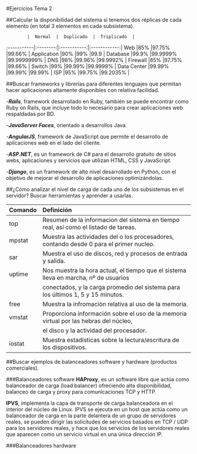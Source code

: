 #Ejercicios Tema 2

##Calcular la disponibilidad del sistema si tenemos dos réplicas de cada elemento (en total 3 elementos en cada subsistema).

            |  Normal  |  Duplicado  |  Triplicado  |
:-----------|:--------:|:-----------:|:------------:|
Web         |85%       |97.75%       |99.66%        |
Application |90%       |99%          |99.9          |
Database    |99.9%     |99.9999%     |99.9999999%   |
DNS         |98%       |99.96%       |99.9992%      |
Firewall    |85%       |97.75%       |99.66%        |
Switch      |99%       |99.99%       |99.9999%      |
Data Center |99.99%    |99.99%       |99.99%        |
ISP         |95%       |99.75%       |99.2035%      |


##Buscar frameworks y librerías para diferentes lenguajes que permitan hacer aplicaciones altamente disponibles con relativa facilidad.

-***Rails***, framework desarrollado en Ruby, también se puede encontrar como Ruby on Rails, que incluye todo lo necesario para crear aplicaciones web respaldadas por BD.

-***JavaServer Faces***, orientado a desarrollos Java.

-***AngularJS***, framework de JavaScript que permite el desarrollo de aplicaciones web en el lado del cliente.

-***ASP.NET***, es un framework de C# para el desarrollo gratuito de sitios webs, aplicaciones y servicios que utilizan HTML, CSS y JavaScript.

-***Django***, es un framework de alto nivel desarrollado en Python, con el objetivo de mejorar el desarrollo de aplicaciones optimizándolas.


##¿Cómo analizar el nivel de carga de cada uno de los subsistemas en el servidor? Buscar herramientas y aprender a usarlas.

 Comando    |  Definición                                                                            |
:-----------|:---------------------------------------------------------------------------------------|
top         |Resumen de la informacion del sistema en tiempo real, así como el listado de tareas.    |
mpstat      |Muestra las actividades del o los procesadores, contando desde 0 para el primer nucleo. |
sar         |Muestra el uso de discos, red y procesos de entrada y salida.                           |
uptime      |Nos muestra la hora actual, el tiempo que el sistema lleva en marcha, nº de usuarios    |       
            |conectados, y la carga promedio del sistema para los últimos 1, 5 y 15 minutos.         |
free        |Muestra la infromación relativa al uso de la memoria.                                   |
vmstat      |Proporciona información sobre el uso de la memoria virtual por las hebras del núcleo,   |
            |el disco y la actividad del procesador.                                                 |
iostat      |Muestra estadísticas sobre la lectura/escritura de los dispositivos.                    |


##Buscar ejemplos de balanceadores software y hardware (productos comerciales).

###Balanceadores software
**HAProxy**, es un software libre que actúa como balanceador de carga (load balancer) ofreciendo alta disponibilidad, balanceo de carga y proxy para comunicaciones TCP y HTTP.

**IPVS**, implementa la capa de transporte de carga balanceadora en el interior del núcleo de Linux. IPVS se ejecuta en un host que actúa como un balanceador de carga en la parte delantera de un grupo de servidores reales, se pueden dirigir las solicitudes de servicios basados en TCP / UDP para los servidores reales, y hace que los servicios de los servidores reales que aparecen como un servicio virtual en una única dirección IP.

###Balanceadores hardware




